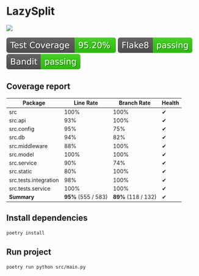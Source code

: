 # LazySplit

![](https://github.com/linkstaple/SQR-project-S24/actions/workflows/deploy.yml/badge.svg)

![](https://raw.githubusercontent.com/linkstaple/SQR-project-S24/_xml_coverage_reports/data/main/badge.svg)
![](https://raw.githubusercontent.com/linkstaple/SQR-project-S24/_badges/data/flake8_badge.svg)
![](https://raw.githubusercontent.com/linkstaple/SQR-project-S24/_badges/data/bandit_badge.svg)

## Coverage report

<!-- BEGIN REPORT -->
Package | Line Rate | Branch Rate | Health
-------- | --------- | ----------- | ------
src | 100% | 100% | ✔
src.api | 93% | 100% | ✔
src.config | 95% | 75% | ✔
src.db | 94% | 82% | ✔
src.middleware | 88% | 100% | ✔
src.model | 100% | 100% | ✔
src.service | 90% | 74% | ✔
src.static | 80% | 100% | ✔
src.tests.integration | 98% | 100% | ✔
src.tests.service | 100% | 100% | ✔
**Summary** | **95%** (555 / 583) | **89%** (118 / 132) | ✔
<!-- END REPORT -->

## Install dependencies
`poetry install`

## Run project
`poetry run python src/main.py`
